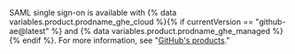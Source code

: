 SAML single sign-on is available with {% data variables.product.prodname_ghe_cloud %}{% if currentVersion == "github-ae@latest" %} and {% data variables.product.prodname_ghe_managed %}{% endif %}. For more information, see "[GitHub's products](/articles/githubs-products)."
